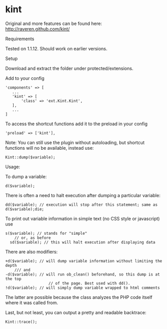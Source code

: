 kint
====

Original and more features can be found here:
http://raveren.github.com/kint/


Requirements 

  Tested on 1.1.12. Should work on earlier versions.

Setup 

Download and extract the folder under protected/extensions.

Add to your config 
~~~
'components' => [
   ...
   'kint' => [
       'class' => 'ext.Kint.Kint',
   ],
   ...
]
~~~

To access the shortcut functions add it to the preload in your config

~~~
'preload' => ['kint'],
~~~

Note: You can still use the plugin without autoloading, but shortcut functions will no be available, 
   instead use:
~~~
Kint::dump($variable);
~~~
Usage:

To dump a variable:
~~~
d($variable);
~~~

There is often a need to halt execution after dumping a particular variable:
~~~
dd($variable); // execution will stop after this statement; same as d($variable);die;
~~~
To print out variable information in simple text (no CSS style or javascript) use
~~~
s($variable); // stands for "simple"
    // or, as before
  sd($variable); // this will halt execution after displaying data
~~~  

There are also modifiers:
~~~
+d($variable); // will dump variable information without limiting the depth
    /// and
-d($variable); // will run ob_clean() beforehand, so this dump is at the top
                   // of the page. Best used with dd().
!d($variable); // will simply dump variable wrapped to html comments                   
~~~                   
The latter are possible because the class analyzes the PHP code itself where it was called from.

Last, but not least, you can output a pretty and readable backtrace:

~~~
Kint::trace();
~~~
